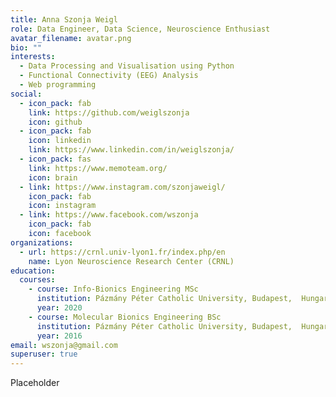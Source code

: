 ```yaml
---
title: Anna Szonja Weigl
role: Data Engineer, Data Science, Neuroscience Enthusiast
avatar_filename: avatar.png
bio: ""
interests:
  - Data Processing and Visualisation using Python
  - Functional Connectivity (EEG) Analysis
  - Web programming
social:
  - icon_pack: fab
    link: https://github.com/weiglszonja
    icon: github
  - icon_pack: fab
    icon: linkedin
    link: https://www.linkedin.com/in/weiglszonja/
  - icon_pack: fas
    link: https://www.memoteam.org/
    icon: brain
  - link: https://www.instagram.com/szonjaweigl/
    icon_pack: fab
    icon: instagram
  - link: https://www.facebook.com/wszonja
    icon_pack: fab
    icon: facebook
organizations:
  - url: https://crnl.univ-lyon1.fr/index.php/en
    name: Lyon Neuroscience Research Center (CRNL)
education:
  courses:
    - course: Info-Bionics Engineering MSc
      institution: Pázmány Péter Catholic University, Budapest,  Hungary
      year: 2020
    - course: Molecular Bionics Engineering BSc
      institution: Pázmány Péter Catholic University, Budapest,  Hungary
      year: 2016
email: wszonja@gmail.com
superuser: true
---
```

Placeholder
